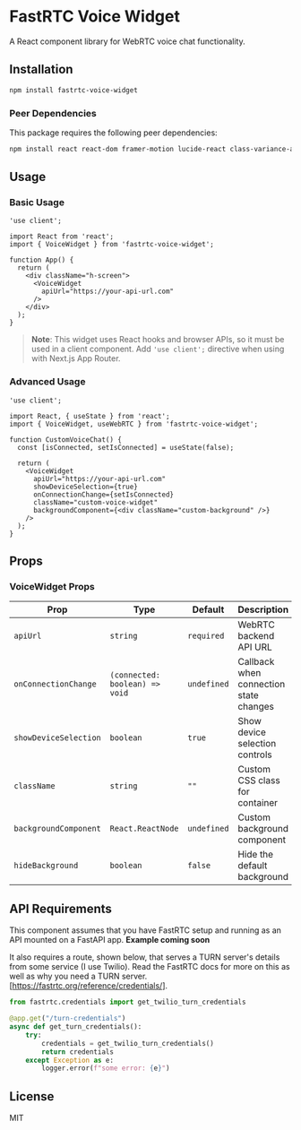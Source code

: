 # FastRTC Voice Widget

A React component library for WebRTC voice chat functionality.

## Installation

```bash
npm install fastrtc-voice-widget
```

### Peer Dependencies

This package requires the following peer dependencies:

```bash
npm install react react-dom framer-motion lucide-react class-variance-authority clsx tailwind-merge @radix-ui/react-slot
```

## Usage

### Basic Usage

```tsx
'use client';

import React from 'react';
import { VoiceWidget } from 'fastrtc-voice-widget';

function App() {
  return (
    <div className="h-screen">
      <VoiceWidget 
        apiUrl="https://your-api-url.com"
      />
    </div>
  );
}
```

> **Note**: This widget uses React hooks and browser APIs, so it must be used in a client component. Add `'use client';` directive when using with Next.js App Router.

### Advanced Usage

```tsx
'use client';

import React, { useState } from 'react';
import { VoiceWidget, useWebRTC } from 'fastrtc-voice-widget';

function CustomVoiceChat() {
  const [isConnected, setIsConnected] = useState(false);

  return (
    <VoiceWidget
      apiUrl="https://your-api-url.com"
      showDeviceSelection={true}
      onConnectionChange={setIsConnected}
      className="custom-voice-widget"
      backgroundComponent={<div className="custom-background" />}
    />
  );
}
```


## Props

### VoiceWidget Props

| Prop | Type | Default | Description |
|------|------|---------|-------------|
| `apiUrl` | `string` | `required`| WebRTC backend API URL |
| `onConnectionChange` | `(connected: boolean) => void` | `undefined` | Callback when connection state changes |
| `showDeviceSelection` | `boolean` | `true` | Show device selection controls |
| `className` | `string` | `""` | Custom CSS class for container |
| `backgroundComponent` | `React.ReactNode` | `undefined` | Custom background component |
| `hideBackground` | `boolean` | `false` | Hide the default background |


## API Requirements

This component assumes that you have FastRTC setup and running as an API mounted on a FastAPI app.
**Example coming soon**

It also requires a route, shown below, that serves a TURN server's details from some service (I use Twilio). Read the FastRTC docs for more on this as well as why you need a TURN server. [https://fastrtc.org/reference/credentials/].


```python
from fastrtc.credentials import get_twilio_turn_credentials

@app.get("/turn-credentials")
async def get_turn_credentials():
    try:
        credentials = get_twilio_turn_credentials()
        return credentials
    except Exception as e:
        logger.error(f"some error: {e}")
```


## License

MIT
